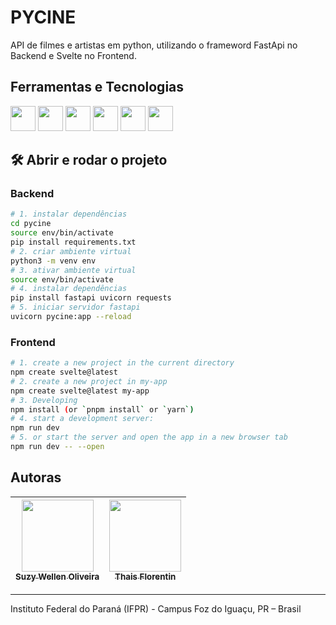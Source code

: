 # PYCINE

API de filmes e artistas em python, utilizando o frameword FastApi no Backend e Svelte no Frontend.


## Ferramentas e Tecnologias

<img loading="lazy" src="https://cdn.jsdelivr.net/gh/devicons/devicon/icons/fastapi/fastapi-original.svg" width="40" height="40"/> <img loadinh="lazy" src="https://cdn.jsdelivr.net/gh/devicons/devicon/icons/svelte/svelte-original.svg" width="40" height="40"/> <img loadinh="lazy" src="https://cdn.jsdelivr.net/gh/devicons/devicon/icons/python/python-original.svg" width="40" height="40"/> <img loadinh="lazy" src="https://cdn.jsdelivr.net/gh/devicons/devicon/icons/javascript/javascript-original.svg" width="40" height="40"/> <img loadinh="lazy" src="https://cdn.jsdelivr.net/gh/devicons/devicon/icons/html5/html5-original.svg" width="40" height="40"/> <img loadinh="lazy" src="https://cdn.jsdelivr.net/gh/devicons/devicon/icons/css3/css3-original.svg" width="40" height="40"/>
 

## 🛠️ Abrir e rodar o projeto

### Backend
```bash
# 1. instalar dependências
cd pycine
source env/bin/activate
pip install requirements.txt
# 2. criar ambiente virtual
python3 -m venv env
# 3. ativar ambiente virtual
source env/bin/activate
# 4. instalar dependências
pip install fastapi uvicorn requests
# 5. iniciar servidor fastapi
uvicorn pycine:app --reload
```
### Frontend
```bash
# 1. create a new project in the current directory
npm create svelte@latest
# 2. create a new project in my-app
npm create svelte@latest my-app
# 3. Developing
npm install (or `pnpm install` or `yarn`)
# 4. start a development server:
npm run dev
# 5. or start the server and open the app in a new browser tab
npm run dev -- --open
```


## Autoras
| [<img loading="lazy" src="https://avatars.githubusercontent.com/u/66921441?v=4" width=115><br><sub>Suzy Wellen Oliveira</sub>](https://github.com/SuzyWellen07) |  [<img loading="lazy" src="https://avatars.githubusercontent.com/u/84157862?v=4" width=115><br><sub>Thais Florentin</sub>](https://github.com/LennyBla) |
| :---: | :---: | 

---

Instituto Federal do Paraná (IFPR) - Campus Foz do Iguaçu, PR – Brasil